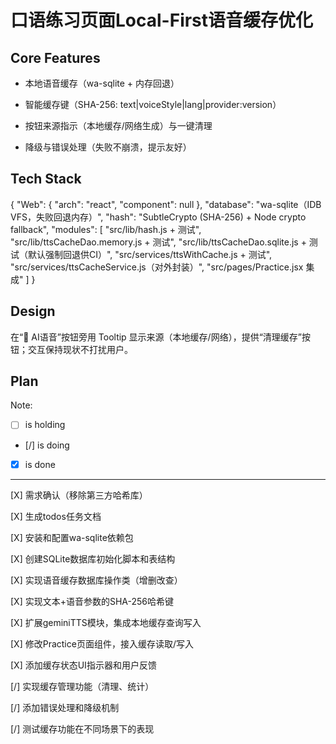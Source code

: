 # 口语练习页面Local-First语音缓存优化

## Core Features

- 本地语音缓存（wa-sqlite + 内存回退）

- 智能缓存键（SHA-256: text|voiceStyle|lang|provider:version）

- 按钮来源指示（本地缓存/网络生成）与一键清理

- 降级与错误处理（失败不崩溃，提示友好）

## Tech Stack

{
  "Web": {
    "arch": "react",
    "component": null
  },
  "database": "wa-sqlite（IDB VFS，失败回退内存）",
  "hash": "SubtleCrypto (SHA-256) + Node crypto fallback",
  "modules": [
    "src/lib/hash.js + 测试",
    "src/lib/ttsCacheDao.memory.js + 测试",
    "src/lib/ttsCacheDao.sqlite.js + 测试（默认强制回退供CI）",
    "src/services/ttsWithCache.js + 测试",
    "src/services/ttsCacheService.js（对外封装）",
    "src/pages/Practice.jsx 集成"
  ]
}

## Design

在“🤖 AI语音”按钮旁用 Tooltip 显示来源（本地缓存/网络），提供“清理缓存”按钮；交互保持现状不打扰用户。

## Plan

Note: 

- [ ] is holding
- [/] is doing
- [X] is done

---

[X] 需求确认（移除第三方哈希库）

[X] 生成todos任务文档

[X] 安装和配置wa-sqlite依赖包

[X] 创建SQLite数据库初始化脚本和表结构

[X] 实现语音缓存数据库操作类（增删改查）

[X] 实现文本+语音参数的SHA-256哈希键

[X] 扩展geminiTTS模块，集成本地缓存查询写入

[X] 修改Practice页面组件，接入缓存读取/写入

[X] 添加缓存状态UI指示器和用户反馈

[/] 实现缓存管理功能（清理、统计）

[/] 添加错误处理和降级机制

[/] 测试缓存功能在不同场景下的表现
